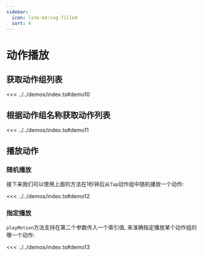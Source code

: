 ```yaml
---
sidebar:
  icon: line-md:cog-filled
  sort: 4
---
```


# 动作播放

## 获取动作组列表

<<< ../../demos/index.ts#demo10

<DemoModal :demo="demo10"/>

## 根据动作组名称获取动作列表

<<< ../../demos/index.ts#demo11

<DemoModal :demo="demo11"/>

## 播放动作

### 随机播放

接下来我们可以使用上面的方法在1秒钟后从`Tap`动作组中随机播放一个动作:

<<< ../../demos/index.ts#demo12

<DemoModal :demo="demo12"/>

### 指定播放

`playMotion`方法支持在第二个参数传入一个索引值, 来准确指定播放某个动作组的哪一个动作:

<<< ../../demos/index.ts#demo13

<DemoModal :demo="demo13"/>

<script setup>
import { demo10, demo11, demo12, demo13 } from '../../demos/index.ts'
</script>
